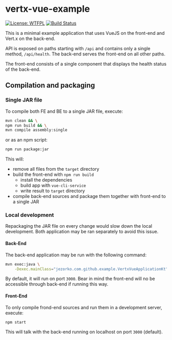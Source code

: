 # vertx-vue-example

[![License: WTFPL](https://img.shields.io/badge/License-WTFPL-red.svg)](http://www.wtfpl.net/txt/copying/)
[![Build Status](https://travis-ci.org/Jezorko/vertx-vue-example.svg?branch=master)](https://travis-ci.org/Jezorko/vertx-vue-example)

This is a minimal example application that uses VueJS on the front-end and Vert.x on the back-end.

API is exposed on paths starting with `/api` and contains only a single method, `/api/health`.
The back-end serves the front-end on all other paths.

The front-end consists of a single component that displays the health status of the back-end.

## Compilation and packaging

### Single JAR file

To compile both FE and BE to a single JAR file, execute:

```bash
mvn clean && \
npm run build && \
mvn compile assembly:single
```

or as an npm script:

```bash
npm run package:jar
```

This will:
 * remove all files from the `target` directory
 * build the front-end with `npm run build`
   * install the dependencies
   * build app with `vue-cli-service`
   * write result to `target` directory
 * compile back-end sources and package them together with front-end to a single JAR

### Local development

Repackaging the JAR file on every change would slow down the local development.
Both application may be ran separately to avoid this issue.

#### Back-End

The back-end application may be run with the following command:

```bash
mvn exec:java \
    -Dexec.mainClass="jezorko.com.github.example.VertxVueApplicationKt"
```

By default, it will run on port `3000`.
Bear in mind the front-end will no be accessible through back-end if running this way.

#### Front-End

To only compile frond-end sources and run them in a development server, execute:

```bash
npm start
```

This will talk with the back-end running on localhost on port `3000` (default).
